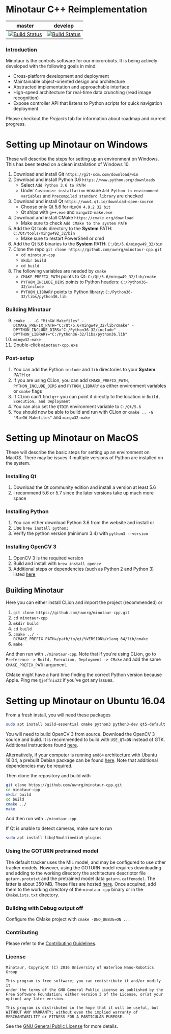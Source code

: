 # Minotaur C++ Reimplementation
|  master  |  develop  |
|:--------:|:---------:|
|[![Build Status](https://travis-ci.org/uwnrg/minotaur-cpp.svg?branch=master)](https://travis-ci.org/uwnrg/minotaur-cpp)|[![Build Status](https://travis-ci.org/uwnrg/minotaur-cpp.svg?branch=develop)](https://travis-ci.org/uwnrg/minotaur-cpp)|

### Introduction
Minotaur is the controls software for our microrobots. It is being actively developed
with the following goals in mind:

* Cross-platform development and deployment
* Maintainable object-oriented design and architecture
* Abstracted implementation and approachable interface
* High-speed architecture for real-time data crunching (read image recognition)
* Expose controller API that listens to Python scripts for quick navigation deployment

Please checkout the *Projects* tab for information about roadmap and current progress.

# Setting up Minotaur on Windows
These will describe the steps for setting up an environment on Windows.
This has been tested on a clean installation of Windows 10.

1. Download and install Git `https://git-scm.com/download/win`
2. Download and install Python 3.6 `https://www.python.org/downloads`
    - Select `Add Python 3.6 to PATH`
    - Under `Customize installation` ensure `Add Python to environment variables` and
    `Precompiled standard library` are checked
3. Download and install Qt `https://www1.qt.io/download-open-source`
    - Choose only Qt 5.6 for `MinGW 4.9.2 32 bit`
    - Qt ships with `g++.exe` and `mingw32-make.exe`
4. Download and install CMake `https://cmake.org/download`
    - Make sure to check `Add CMake to the system PATH`
5. Add the Qt tools directory to the <strong>System</strong> PATH: `C:/Qt/tools/mingw492_32/bin`
    - Make sure to restart PowerShell or cmd
6. Add the Qt 5.6 binaries to the <strong>System</strong> PATH: `C:/Qt/5.6/mingw49_32/bin`
7. Clone the repo `git clone https://github.com/uwnrg/minotaur-cpp.git`
    - `cd minotaur-cpp`
    - `mkdir build`
    - `cd build`
8. The following variables are needed by `cmake`
    - `CMAKE_PREFIX_PATH` points to Qt: `C:/Qt/5.6/mingw49_32/lib/cmake`
    - `PYTHON_INCLUDE_DIRS` points to Python headers: `C:/Python36-32/include`
    - `PYTHON_LIBRARY` points to Python library: `C:/Python36-32/libs/python36.lib`

### Building Minotaur

9. `cmake .. -G "MinGW Makefiles" -DCMAKE_PREFIX_PATH="C:/Qt/5.6/mingw49_32/lib/cmake" -DPYTHON_INCLUDE_DIRS="C:/Python36-32/include" -DPYTHON_LIBRARY="C:/Python36-32/libs/python36.lib"`
10. `mingw32-make`
11. Double-click `minotaur-cpp.exe`

### Post-setup
1. You can add the Python `include` and `lib` directories to your <strong>System</strong> PATH or
2. If you are using CLion, you can add `CMAKE_PREFIX_PATH`, `PYTHON_INCLUDE_DIRS` and `PYTHON_LIBRARY`
as either environment variables or `cmake` flags
3. If CLion can't find `g++` you can point it directly to the location in `Build, Execution, and Deployment`
4. You can also set the `QTDIR` environment variable to `C:/Qt/5.6`
5. You should now be able to build and run with CLion or `cmake .. -G "MinGW Makefiles"` and `mingw32-make`

# Setting up Minotaur on MacOS
These will describe the basic steps for setting up an environment on MacOS.
There may be issues if multiple versions of Python are installed on the system.

### Installing Qt
1. Download the Qt community edition and install a version at least 5.6
2. I recommend 5.6 or 5.7 since the later versions take up much more space

### Installing Python
1. You can either download Python 3.6 from the website and install or
2. Use `brew install python3`
3. Verify the python version (minimum 3.4) with `python3 --version`

### Installing OpenCV 3
1. OpenCV 3 is the required version
2. Build and install with `brew install opencv`
3. Additional steps or dependencies (such as Python 2 and Python 3) listed [here](https://www.learnopencv.com/install-opencv3-on-macos)

## Building Minotaur
Here you can either install CLion and import the project (recommended) or
1. `git clone https://github.com/uwnrg/minotaur-cpp.git`
2. `cd minotaur-cpp`
3. `mkdir build`
4. `cd build`
5. `cmake ../ -DCMAKE_PREFIX_PATH=/path/to/qt/%VERSION%/clang_64/lib/cmake`
6. `make`

And then run with `./minotaur-cpp`. Note that if you're using CLion, go to 
`Preference -> Build, Execution, Deployment -> CMake` and add the same `CMAKE_PREFIX_PATH`
argument.

CMake might have a hard time finding the correct Python version because Apple. Ping me `@jeffniu22`
if you've got any issues.

# Setting up Minotaur on Ubuntu 16.04
From a fresh install, you will need these packages

```bash
sudo apt install build-essential cmake python3 python3-dev qt5-default libudev-dev libopencv-dev
```

You will need to build OpenCV 3 from source. Download the OpenCV 3 source
and build. It is recommended to build with `USE_QT=ON` instead of GTK. 
Additional instructions found [here](https://github.com/BVLC/caffe/wiki/OpenCV-3.3-Installation-Guide-on-Ubuntu-16.04).

Alternatively, if your computer is running `amd64` architecture with Ubuntu 16.04, a prebuilt Debian
package can be found [here](https://github.com/Mogball/opencv3-debian). Note that additional
dependencies may be required.

Then clone the repository and build with

```bash
git clone https://github.com/uwnrg/minotaur-cpp.git
cd minotaur-cpp
mkdir build
cd build
cmake ../
make
```

And then run with `./minotaur-cpp`

If Qt is unable to detect cameras, make sure to run

```bash
sudo apt install libqt5multimedia5-plugins
```

### Using the GOTURN pretrained model
The default tracker uses the MIL model, and may be configured to use other
tracker models. However, using the GOTURN model requires downloading and
adding to the working directory the architecture descriptor file `goturn.prototxt`
and the pretrained model data `goturn.caffemodel`. The latter is about 350 MB.
These files are hosted [here](https://github.com/Mogball/goturn-files). Once
acquired, add them to the working directory of the `minotaur-cpp` binary or
in the `CMakeLists.txt` directory.

### Building with Debug output off
Configure the CMake project with `cmake -DNO_DEBUG=ON ...`

### Contributing
Please refer to the [Contributing Guidelines](CONTRIBUTING.md).

### License
```
Minotaur, Copyright (C) 2016 University of Waterloo Nano-Robotics Group

This program is free software; you can redistribute it and/or modify it
under the terms of the GNU General Public License as published by the
Free Software Foundation; either version 3 of the License, or(at your
option) any later version.

This program is distributed in the hope that it will be useful, but
WITHOUT ANY WARRANTY; without even the implied warranty of
MERCHANTABILITY or FITNESS FOR A PARTICULAR PURPOSE.
```
See the [GNU General Public License](LICENSE) for more details.
